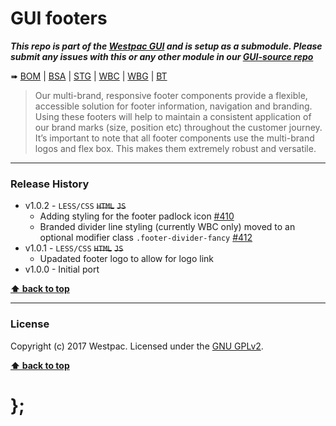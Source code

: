 GUI footers
===========

***This repo is part of the [Westpac GUI](http://gel.westpacgroup.com.au/GUI/) and is setup as a submodule. Please submit any issues with this or any other
module in our [GUI-source repo](https://github.com/WestpacCXTeam/GUI-source/issues)***

➠
[BOM](http://westpaccxteam.github.io/GUI-footers/tests/BOM/) |
[BSA](http://westpaccxteam.github.io/GUI-footers/tests/BSA/) |
[STG](http://westpaccxteam.github.io/GUI-footers/tests/STG/) |
[WBC](http://westpaccxteam.github.io/GUI-footers/tests/WBC/) |
[WBG](http://westpaccxteam.github.io/GUI-footers/tests/WBG/) |
[BT](http://westpaccxteam.github.io/GUI-footers/tests/BT/)

> Our multi-brand, responsive footer components provide a flexible, accessible solution for footer information, navigation and branding. Using these footers will help to maintain a consistent application of our brand marks (size, position etc) throughout the customer journey. It’s important to note that all footer components use the multi-brand logos and flex box. This makes them extremely robust and versatile.

----------------------------------------------------------------------------------------------------------------------------------------------------------------


### Release History

* v1.0.2 - `LESS/CSS` ~~`HTML`~~ ~~`JS`~~
	* Adding styling for the footer padlock icon
	[#410](https://github.com/WestpacCXTeam/GUI-source/issues/410)
	* Branded divider line styling (currently WBC only) moved to an optional modifier class `.footer-divider-fancy`
	[#412](https://github.com/WestpacCXTeam/GUI-source/issues/412)
* v1.0.1 - `LESS/CSS` ~~`HTML`~~ ~~`JS`~~
	* Upadated footer logo to allow for logo link
* v1.0.0 - Initial port

**[⬆ back to top](#content)**


----------------------------------------------------------------------------------------------------------------------------------------------------------------


### License

Copyright (c) 2017 Westpac. Licensed under the [GNU GPLv2](https://raw.githubusercontent.com/WestpacCXTeam/GUI-footers/master/LICENSE).

**[⬆ back to top](#content)**

# };
